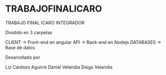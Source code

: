 # TRABAJOFINALICARO

TRABAJO FINAL ICARO INTEGRADOR

Dividido en 3 carpetas

CLIENT -> Front-end en angular
API -> Back-end en Nodejs
DATABASES -> Base de datos

Desarrollado por

Liz Cardozo Aguirre
Daniel Velandia
Diego Velandia

